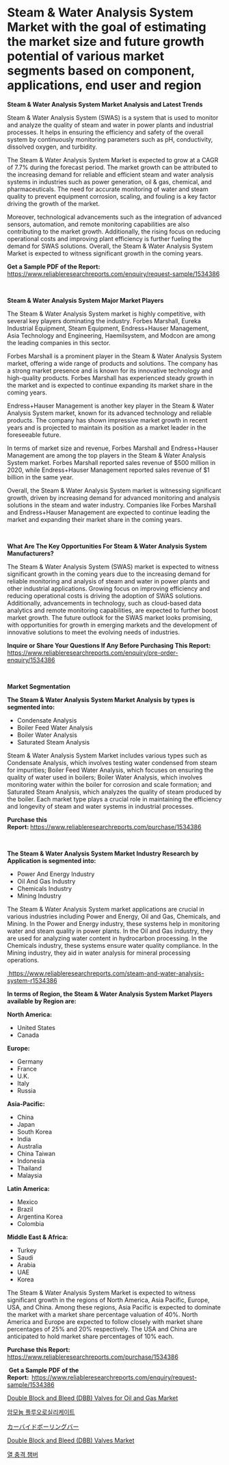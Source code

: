 <p><h1>Steam & Water Analysis System Market with the goal of estimating the market size and future growth potential of various market segments based on component, applications, end user and region</h1></p><p><strong>Steam & Water Analysis System Market Analysis and Latest Trends</strong></p>
<p><p>Steam & Water Analysis System (SWAS) is a system that is used to monitor and analyze the quality of steam and water in power plants and industrial processes. It helps in ensuring the efficiency and safety of the overall system by continuously monitoring parameters such as pH, conductivity, dissolved oxygen, and turbidity.</p><p>The Steam & Water Analysis System Market is expected to grow at a CAGR of 7.7% during the forecast period. The market growth can be attributed to the increasing demand for reliable and efficient steam and water analysis systems in industries such as power generation, oil & gas, chemical, and pharmaceuticals. The need for accurate monitoring of water and steam quality to prevent equipment corrosion, scaling, and fouling is a key factor driving the growth of the market.</p><p>Moreover, technological advancements such as the integration of advanced sensors, automation, and remote monitoring capabilities are also contributing to the market growth. Additionally, the rising focus on reducing operational costs and improving plant efficiency is further fueling the demand for SWAS solutions. Overall, the Steam & Water Analysis System Market is expected to witness significant growth in the coming years.</p></p>
<p><strong>Get a Sample PDF of the Report:&nbsp;</strong> <a href="https://www.reliableresearchreports.com/enquiry/request-sample/1534386">https://www.reliableresearchreports.com/enquiry/request-sample/1534386</a></p>
<p>&nbsp;</p>
<p><strong>Steam & Water Analysis System Major Market Players</strong></p>
<p><p>The Steam & Water Analysis System market is highly competitive, with several key players dominating the industry. Forbes Marshall, Eureka Industrial Equipment, Steam Equipment, Endress+Hauser Management, Asia Technology and Engineering, Haemilsystem, and Modcon are among the leading companies in this sector.</p><p>Forbes Marshall is a prominent player in the Steam & Water Analysis System market, offering a wide range of products and solutions. The company has a strong market presence and is known for its innovative technology and high-quality products. Forbes Marshall has experienced steady growth in the market and is expected to continue expanding its market share in the coming years.</p><p>Endress+Hauser Management is another key player in the Steam & Water Analysis System market, known for its advanced technology and reliable products. The company has shown impressive market growth in recent years and is projected to maintain its position as a market leader in the foreseeable future.</p><p>In terms of market size and revenue, Forbes Marshall and Endress+Hauser Management are among the top players in the Steam & Water Analysis System market. Forbes Marshall reported sales revenue of $500 million in 2020, while Endress+Hauser Management reported sales revenue of $1 billion in the same year.</p><p>Overall, the Steam & Water Analysis System market is witnessing significant growth, driven by increasing demand for advanced monitoring and analysis solutions in the steam and water industry. Companies like Forbes Marshall and Endress+Hauser Management are expected to continue leading the market and expanding their market share in the coming years.</p></p>
<p>&nbsp;</p>
<p><strong>What Are The Key Opportunities For Steam & Water Analysis System Manufacturers?</strong></p>
<p><p>The Steam & Water Analysis System (SWAS) market is expected to witness significant growth in the coming years due to the increasing demand for reliable monitoring and analysis of steam and water in power plants and other industrial applications. Growing focus on improving efficiency and reducing operational costs is driving the adoption of SWAS solutions. Additionally, advancements in technology, such as cloud-based data analytics and remote monitoring capabilities, are expected to further boost market growth. The future outlook for the SWAS market looks promising, with opportunities for growth in emerging markets and the development of innovative solutions to meet the evolving needs of industries.</p></p>
<p><strong>Inquire or Share Your Questions If Any Before Purchasing This Report:</strong> <a href="https://www.reliableresearchreports.com/enquiry/pre-order-enquiry/1534386">https://www.reliableresearchreports.com/enquiry/pre-order-enquiry/1534386</a></p>
<p>&nbsp;</p>
<p><strong>Market Segmentation</strong></p>
<p><strong>The Steam & Water Analysis System Market Analysis by types is segmented into:</strong></p>
<p><ul><li>Condensate Analysis</li><li>Boiler Feed Water Analysis</li><li>Boiler Water Analysis</li><li>Saturated Steam Analysis</li></ul></p>
<p><p>Steam & Water Analysis System Market includes various types such as Condensate Analysis, which involves testing water condensed from steam for impurities; Boiler Feed Water Analysis, which focuses on ensuring the quality of water used in boilers; Boiler Water Analysis, which involves monitoring water within the boiler for corrosion and scale formation; and Saturated Steam Analysis, which analyzes the quality of steam produced by the boiler. Each market type plays a crucial role in maintaining the efficiency and longevity of steam and water systems in industrial processes.</p></p>
<p><strong>Purchase this Report:&nbsp;</strong><a href="https://www.reliableresearchreports.com/purchase/1534386">https://www.reliableresearchreports.com/purchase/1534386</a></p>
<p>&nbsp;</p>
<p><strong>The Steam & Water Analysis System Market Industry Research by Application is segmented into:</strong></p>
<p><ul><li>Power And Energy Industry</li><li>Oil And Gas Industry</li><li>Chemicals Industry</li><li>Mining Industry</li></ul></p>
<p><p>The Steam & Water Analysis System market applications are crucial in various industries including Power and Energy, Oil and Gas, Chemicals, and Mining. In the Power and Energy industry, these systems help in monitoring water and steam quality in power plants. In the Oil and Gas industry, they are used for analyzing water content in hydrocarbon processing. In the Chemicals industry, these systems ensure water quality compliance. In the Mining industry, they aid in water analysis for mineral processing operations.</p></p>
<p><a href="https://www.reliableresearchreports.com/steam-and-water-analysis-system-r1534386">&nbsp;https://www.reliableresearchreports.com/steam-and-water-analysis-system-r1534386</a></p>
<p><strong>In terms of Region, the Steam & Water Analysis System Market Players available by Region are:</strong></p>
<p>
    <p> <strong> North America: </strong>
        <ul>
            <li>United States</li>
            <li>Canada</li>
        </ul>
        </p> 
    <p> <strong> Europe: </strong>
        <ul>
            <li>Germany</li>
            <li>France</li>
            <li>U.K.</li>
            <li>Italy</li>
            <li>Russia</li>
        </ul>
        </p> 
    <p> <strong> Asia-Pacific: </strong>
        <ul>
            <li>China</li>
            <li>Japan</li>
            <li>South Korea</li>
            <li>India</li>
            <li>Australia</li>
            <li>China Taiwan</li>
            <li>Indonesia</li>
            <li>Thailand</li>
            <li>Malaysia</li>
        </ul>
        </p> 
    <p> <strong> Latin America: </strong>
        <ul>
            <li>Mexico</li>
            <li>Brazil</li>
            <li>Argentina Korea</li>
            <li>Colombia</li>
        </ul>
        </p> 
    <p> <strong> Middle East & Africa: </strong>
        <ul>
            <li>Turkey</li>
            <li>Saudi</li>
            <li>Arabia</li>
            <li>UAE</li>
            <li>Korea</li>
        </ul>
    </p>
    </p>
<p><p>The Steam & Water Analysis System Market is expected to witness significant growth in the regions of North America, Asia Pacific, Europe, USA, and China. Among these regions, Asia Pacific is expected to dominate the market with a market share percentage valuation of 40%. North America and Europe are expected to follow closely with market share percentages of 25% and 20% respectively. The USA and China are anticipated to hold market share percentages of 10% each.</p></p>
<p><strong>Purchase this Report: </strong><a href="https://www.reliableresearchreports.com/purchase/1534386">https://www.reliableresearchreports.com/purchase/1534386</a></p>
<p>&nbsp;<strong>Get a Sample PDF of the Report:&nbsp;&nbsp;</strong><a href="https://www.reliableresearchreports.com/enquiry/request-sample/1534386">https://www.reliableresearchreports.com/enquiry/request-sample/1534386</a></p>
<p><strong></strong></p>
<p><p><a href="https://github.com/NorbertYates/Market-Research-Report-List-4/blob/main/double-block-and-bleed-dbb-valves-for-oil-and-gas-market.md">Double Block and Bleed (DBB) Valves for Oil and Gas Market</a></p><p><a href="https://github.com/Maeennan456456/Market-Research-Report-List-1/blob/main/419065236970.md">암모늄 플루오로실리케이트</a></p><p><a href="https://medium.com/@s.guest01/%E3%82%AB%E3%83%BC%E3%83%90%E3%82%A4%E3%83%89%E5%89%8A%E5%AD%94%E3%83%90%E3%83%BC%E3%83%9E%E3%83%BC%E3%82%B1%E3%83%83%E3%83%88%E3%81%AE%E5%88%86%E6%9E%90-%E3%82%B0%E3%83%AD%E3%83%BC%E3%83%90%E3%83%AB%E6%A5%AD%E7%95%8C%E3%81%AE%E5%B1%95%E6%9C%9B%E3%81%A8%E4%BA%88%E6%B8%AC-2024%E5%B9%B4%E3%81%8B%E3%82%892031%E5%B9%B4%E3%81%BE%E3%81%A7-54a3b9102884">カーバイドボーリングバー</a></p><p><a href="https://github.com/nancykennedykellievqfqt2/Market-Research-Report-List-2/blob/main/double-block-and-bleed-dbb-valves-market.md">Double Block and Bleed (DBB) Valves Market</a></p><p><a href="https://github.com/vsap75a286l/Market-Research-Report-List-1/blob/main/903800236968.md">열 충격 챔버</a></p></p>